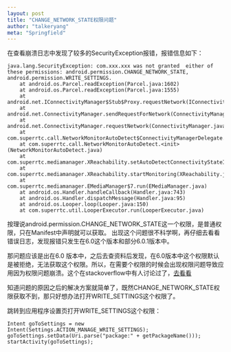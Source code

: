 ```yaml
---
layout: post
title: "CHANGE_NETWORK_STATE权限问题"
author: "talkeryang"
meta: "Springfield"  
---
```


在查看崩溃日志中发现了较多的SecurityException报错，报错信息如下：
```
java.lang.SecurityException: com.xxx.xxx was not granted  either of these permissions: android.permission.CHANGE_NETWORK_STATE, android.permission.WRITE_SETTINGS.
	at android.os.Parcel.readException(Parcel.java:1602)
	at android.os.Parcel.readException(Parcel.java:1555)
	at android.net.IConnectivityManager$Stub$Proxy.requestNetwork(IConnectivityManager.java:2064)
	at android.net.ConnectivityManager.sendRequestForNetwork(ConnectivityManager.java:2470)
	at android.net.ConnectivityManager.requestNetwork(ConnectivityManager.java:2509)
	at com.superrtc.call.NetworkMonitorAutoDetect$ConnectivityManagerDelegate.requestMobileNetwork(NetworkMonitorAutoDetect.java)
	at com.superrtc.call.NetworkMonitorAutoDetect.<init>(NetworkMonitorAutoDetect.java)
	at com.superrtc.mediamanager.XReachability.setAutoDetectConnectivityStateInternal(XReachability.java)
	at com.superrtc.mediamanager.XReachability.startMonitoring(XReachability.java)
	at com.superrtc.mediamanager.EMediaManager$7.run(EMediaManager.java)
	at android.os.Handler.handleCallback(Handler.java:743)
	at android.os.Handler.dispatchMessage(Handler.java:95)
	at android.os.Looper.loop(Looper.java:150)
	at com.superrtc.util.LooperExecutor.run(LooperExecutor.java)
```
按理说android.permission.CHANGE_NETWORK_STATE这一个权限，是普通权限，只在Manifest中声明就可以获取。
出现这个问题很不科学啊，再仔细去看看错误日志，发现报错只发生在6.0这个版本和部分6.0.1版本中。

那问题应该是出在6.0 版本中，之后去查资料后发现，在6.0版本中这个权限默认是被拒绝，无法获取这个权限。所以，在需要个权限的时候会出现权限问题导致应用因为权限问题崩溃。这个在stackoverflow中有人讨论过了，[去看看](https://stackoverflow.com/questions/32185628/connectivitymanager-requestnetwork-in-android-6-0)

知道问题的原因之后的解决方案就简单了，既然CHANGE_NETWORK_STATE权限获取不到，那只好想办法打开WRITE_SETTINGS这个权限了。

跳转到应用程序设置页打开WRITE_SETTINGS这个权限：
```
Intent goToSettings = new Intent(Settings.ACTION_MANAGE_WRITE_SETTINGS);
goToSettings.setData(Uri.parse("package:" + getPackageName()));
startActivity(goToSettings);
```
